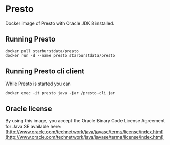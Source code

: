 # Presto
           
Docker image of Presto with Oracle JDK 8 installed.

## Running Presto

    docker pull starburstdata/presto
    docker run -d --name presto starburstdata/presto

## Running Presto cli client

While Presto is started you can

    docker exec -it presto java -jar /presto-cli.jar

## Oracle license

By using this image, you accept the Oracle Binary Code License Agreement for Java SE available here:
[http://www.oracle.com/technetwork/java/javase/terms/license/index.html](http://www.oracle.com/technetwork/java/javase/terms/license/index.html)
